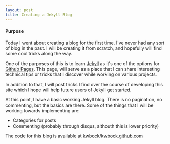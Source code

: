 ```yaml
---
layout: post
title: Creating a Jekyll Blog
---
```

#### Purpose
Today I went about creating a blog for the first time. I've never had any sort of blog in the past. I will be creating it from scratch, and hopefully will find some cool tricks along the way.

One of the purposes of this is to learn [Jekyll](http://jekyllrb.com/) as it's one of the options for [Github Pages](http://pages.github.com). This page, will serve as a place that I can share interesting technical tips or tricks that I discover while working on various projects.

In addition to that, I will post tricks I find over the course of developing this site which I hope will help future users of Jekyll get started.

At this point, I have a basic working Jekyll blog. There is no pagination, no commenting, but the basics are there. Some of the things that I will be working towards implementing are:

* Categories for posts
* Commenting (probably through disqus, althouth this is lower priority)


The code for this blog is available at [kwbock/kwbock.github.com](http://github.com/kwbock/kwbock.github.com)

